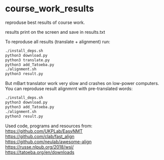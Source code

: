 # course_work_results
reproduse best results of course work.

results print on the screen and save in results.txt

To reproduse all results (translate + alignment) run:
```bash
./install_deps.sh
python3 download.py
python3 translate.py
python3 add_Tatoeba.py
./alignment.sh
python3 result.py
```
But mBart translator work very slow and crashes on low-power computers. You can reproduse result alignmrnt with pre-translated words:
```bash
./install_deps.sh
python3 download.py
python3 add_Tatoeba.py
./alignment.sh
python3 result.py
```

Used code, programs and resources from:  
https://github.com/UKPLab/EasyNMT  
https://github.com/clab/fast_align  
https://github.com/neulab/awesome-align  
https://russe.nlpub.org/2018/wsi/  
https://tatoeba.org/en/downloads  
